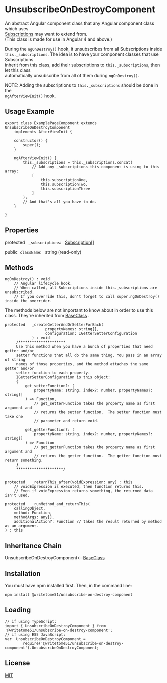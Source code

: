 # UnsubscribeOnDestroyComponent

An abstract Angular component class that any Angular component class which uses  
[Subscriptions](https://rxjs-dev.firebaseapp.com/api/index/class/Subscription) may want to extend 
from.  
(This class is made for use in Angular 4 and above.)

During the `ngOnDestroy()` hook, it unsubscribes from all Subscriptions inside   
`this._subscriptions`. 
The idea is to have your component classes that use Subscriptions  
inherit from this class, add their subscriptions to `this._subscriptions`, then let this class  
automatically unsubscribe  from all of them during `ngOnDestroy()`.  

NOTE:  Adding the subscriptions to `this._subscriptions` should be done in the  
`ngAfterViewInit()` hook.


## Usage Example
```
export class ExamplePageComponent extends UnsubscribeOnDestroyComponent 
    implements AfterViewInit {

    constructor() {
        super();
    }

    ngAfterViewInit() {
        this._subscriptions = this._subscriptions.concat(
            // Add any _subscriptions this component is using to this array:
            [
                this.subscriptionOne,
                this.subscriptionTwo,
                this.subscriptionThree
            ]
        );
        // And that's all you have to do.
    }

}
```  

## Properties

protected  &nbsp; `_subscriptions`:  &nbsp; [Subscription](https://rxjs-dev.firebaseapp.com/api/index/class/Subscription)[]

public &nbsp;`className`: &nbsp; string  (read-only)


## Methods
```
ngOnDestroy() : void
    // Angular lifecycle hook.
    // When called, all Subscriptions inside this._subscriptions are unsubscribed.
    // If you override this, don't forget to call super.ngOnDestroy() inside the overrider.
``` 
The methods below are not important to know about in order to use this  
class.  They're inherited from [BaseClass](https://github.com/writetome51/typescript-base-class#baseclass) .
``` 
protected   _createGetterAndOrSetterForEach(
                  propertyNames: string[],
                  configuration: IGetterSetterConfiguration
            ) : void
     /*********************
     Use this method when you have a bunch of properties that need getter and/or 
     setter functions that all do the same thing. You pass in an array of string 
     names of those properties, and the method attaches the same getter and/or 
     setter function to each property.
     IGetterSetterConfiguration is this object:
     {
         get_setterFunction?: (
             propertyName: string, index?: number, propertyNames?: string[]
         ) => Function,
             // get_setterFunction takes the property name as first argument and 
             // returns the setter function.  The setter function must take one 
             // parameter and return void.
     
         get_getterFunction?: (
             propertyName: string, index?: number, propertyNames?: string[]
         ) => Function
             // get_getterFunction takes the property name as first argument and 
             // returns the getter function.  The getter function must return something.
     }
     *********************/ 
   
   
protected   _returnThis_after(voidExpression: any) : this
    // voidExpression is executed, then function returns this.
    // Even if voidExpression returns something, the returned data isn't used.

protected   _runMethod_and_returnThis(
    callingObject, 
    method: Function, 
    methodArgs: any[], 
    additionalAction?: Function // takes the result returned by method as an argument.
) : this
```


## Inheritance Chain

UnsubscribeOnDestroyComponent<--[BaseClass](https://github.com/writetome51/typescript-base-class#baseclass)



## Installation

You must have npm installed first. Then, in the command line:

    npm install @writetome51/unsubscribe-on-destroy-component

## Loading

    // if using TypeScript:
    import { UnsubscribeOnDestroyComponent } from '@writetome51/unsubscribe-on-destroy-component';
    // if using ES5 JavaScript:
    var  UnsubscribeOnDestroyComponent = 
            require('@writetome51/unsubscribe-on-destroy-component').UnsubscribeOnDestroyComponent;
  

## License
[MIT](https://choosealicense.com/licenses/mit/)
